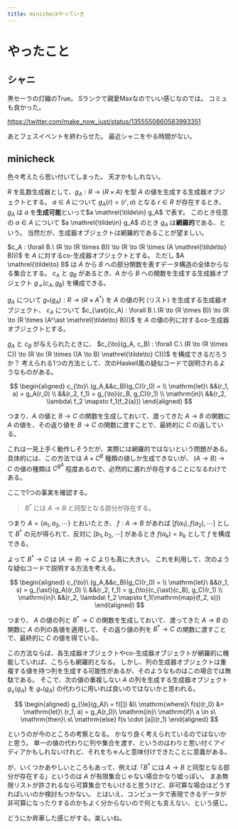 ```yaml
---
title: minicheckやっていき
---
```


# やったこと

## シャニ

黒セーラの灯織のTrue。
Sランクで親愛Maxなのでいい感じなのでは。
コミュも良かった。

<https://twitter.com/make_now_just/status/1355550860583993351>

あとフェスイベントを終わらせた。
最近シャニをやる時間がない。

## minicheck

色々考えたら思い付いてしまった。
天才かもしれない。

$R$ を乱数生成器として、$g_A : R \to (R \times A)$ を型 $A$ の値を生成する生成器オブジェクトとする。
$a \in A$ について $g_A(r) = (r', a)$ となる $r \in R$ が存在するとき、$g_A$ は $a$ を**生成可能**といって$a \mathrel{\tilde\in} g_A$ で表す。
このとき任意の $a \in A$ について $a \mathrel{\tilde\in} g_A$ のとき $g_A$ は**網羅的**である、という。
当然だが、生成器オブジェクトは網羅的であることが望ましい。

$c_A : \forall B.\ (R \to (R \times B)) \to (R \to (R \times (A \mathrel{\tilde\to} B)))$ を $A$ に対するco-生成器オブジェクトとする。
ただし $A \mathrel{\tilde\to} B$ は $A$ から $B$ への部分関数を表すデータ構造の全体からなる集合とする。
$c_A$ と $g_B$ があるとき、$A$ から $B$ への関数を生成する生成器オブジェクト $g_{\to}(c_A, g_B)$ を構成できる。

$g_A$ について $g_{\ast}(g_A) : R \to (R \times A^\ast)$ を $A$ の値の列 (リスト) を生成する生成器オブジェクト、
$c_A$ について $c_{\ast}(c_A) : \forall B.\ (R \to (R \times B)) \to (R \to (R \times (A^\ast \mathrel{\tilde\to} B)))$ を $A$ の値の列に対するco-生成器オブジェクトとする。

$g_A$ と $c_B$ が与えられたときに、
$c_{\to}(g_A, c_B) : \forall C.\ (R \to (R \times C)) \to (R \to (R \times ((A \to B) \mathrel{\tilde\to} C)))$ を構成できるだろうか？
考えられる1つの方法として、次のHaskell風の疑似コードで説明されるようなものがある。

$$
\begin{aligned}
c_{\to}\ (g_A,&&c_B)(g_C)(r_0) = \\
\mathrm{let}\ &&(r_1, a) = g_A(r_0) \\
             &&(r_2, f_1) = g_{\to}(c_B, g_C)(r_1) \\
\mathrm{in}\ &&(r_2, \lambda\ f_2 \mapsto f_1(f_2(a)))
\end{aligned}
$$

つまり、$A$ の値と $B \to C$ の関数を生成しておいて、渡ってきた $A \to B$ の関数に $A$ の値を、その返り値を $B \to C$ の関数に渡すことで、最終的に $C$ の返している。

これは一見上手く動作しそうだが、実際には網羅的ではないという問題がある。
具体的には、この方法では $A \times C^B$ 種類の値しか生成できないが、 $(A \to B) \to C$ の値の種類は $C^{B^A}$ 程度あるので、必然的に漏れが存在することになるわけである。

ここで1つの事実を確認する。

> $B^\ast$ には $A \to B$ と同型となる部分が存在する。

つまり $A = \{ a_1, a_2, \cdots \}$ とおいたとき、 $f : A \to B$ があれば $[f(a_1), f(a_2), \cdots]$ として $B^\ast$ の元が得られて、反対に $[b_1, b_2, \cdots]$ があるとき $f(a_k) = b_k$ として $f$ を構成できる。

よって $B^\ast \to C$ は $(A \to B) \to C$ よりも真に大きい。
これを利用して、次のような疑似コードで説明する方法を考える。

$$
\begin{aligned}
c_{\to}\ (g_A,&&c_B)(g_C)(r_0) = \\
\mathrm{let}\ &&(r_1, s) = g_{\ast}(g_A)(r_0) \\
             &&(r_2, f_1) = g_{\to}(c_{\ast}(c_B), g_C)(r_1) \\
\mathrm{in}\ &&(r_2, \lambda\ f_2 \mapsto f_1(\mathrm{map}(f_2, s)))
\end{aligned}
$$

つまり、 $A$ の値の列と $B^\ast \to C$ の関数を生成しておいて、渡ってきた $A \to B$ の関数に $A$ の列の各値を適用して、その返り値の列を $B^\ast \to C$ の関数に渡すことで、最終的に $C$ の値を得ている。

この方法ならば、各生成器オブジェクトやco-生成器オブジェクトが網羅的に機能していれば、こちらも網羅的となる。
しかし、列の生成器オブジェクトは重複する値を持つ列を生成する可能性があるが、そのようなものはこの場合では無駄である。
そこで、次の値の重複しない $A$ の列を生成する生成器オブジェクト $g_{\le}(g_A)$ を $g_{\ast}(g_A)$ の代わりに用いれば良いのではないかと思われる。

$$
\begin{aligned}
g_{\le}(g_A)\ = f([]) &\\
\mathrm{where}\ f(s)(r_0) &= \mathrm{let}\ (r_1, a) = g_A(r_0)\ \mathrm{in}\ \mathrm{if}\ a \in s\ \mathrm{then}\ s\ \mathrm{else} f(s \cdot [a])(r_1)
\end{aligned}
$$

というのが今のところの考察となる。
かなり良く考えられているのではないかと思う。
単一の値の代わりに列や集合を渡す、というのはわりと思い付くアイディアかもしれないけれど、それをちゃんと意味付けできたことに意義がある。

が、いくつかあやしいところもあって、例えば「$B^\ast$ には $A \to B$ と同型となる部分が存在する」というのは $A$ が有限集合じゃない場合かなり嘘っぽい。
まあ無限リストが許されるなら可算集合でもいけると思うけど、非可算な場合はどうすればいいのか検討もつかない。
とはいえ、コンピュータで表現できるデータが非可算になったりするのかもよく分からないので何とも言えない、という感じ。

どうにか昇華した感じがする。楽しいね。
